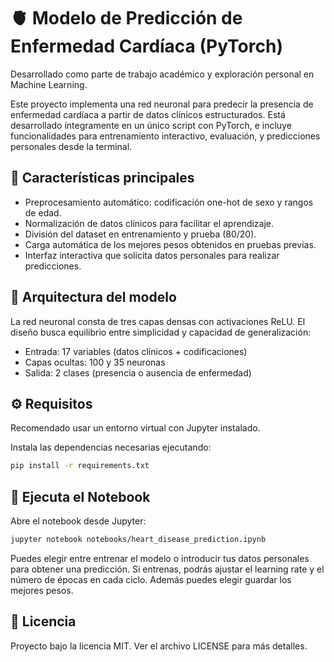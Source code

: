 # 🫀 Modelo de Predicción de Enfermedad Cardíaca (PyTorch)

Desarrollado como parte de trabajo académico y exploración personal en Machine Learning.

Este proyecto implementa una red neuronal para predecir la presencia de enfermedad cardíaca a partir de datos clínicos estructurados. 
Está desarrollado íntegramente en un único script con PyTorch, e incluye funcionalidades para entrenamiento interactivo, evaluación, y predicciones personales desde la terminal.

## 📌 Características principales

- Preprocesamiento automático: codificación one-hot de sexo y rangos de edad.
- Normalización de datos clínicos para facilitar el aprendizaje.
- División del dataset en entrenamiento y prueba (80/20).
- Carga automática de los mejores pesos obtenidos en pruebas previas.
- Interfaz interactiva que solicita datos personales para realizar predicciones.

## 🧠 Arquitectura del modelo

La red neuronal consta de tres capas densas con activaciones ReLU. El diseño busca equilibrio entre simplicidad y capacidad de generalización:

- Entrada: 17 variables (datos clínicos + codificaciones)
- Capas ocultas: 100 y 35 neuronas
- Salida: 2 clases (presencia o ausencia de enfermedad)

## ⚙️ Requisitos
Recomendado usar un entorno virtual con Jupyter instalado.

Instala las dependencias necesarias ejecutando:
```bash
pip install -r requirements.txt
```
## 📓 Ejecuta el Notebook
Abre el notebook desde Jupyter:
```bash
jupyter notebook notebooks/heart_disease_prediction.ipynb
```
Puedes elegir entre entrenar el modelo o introducir tus datos personales para obtener una predicción. Si entrenas, podrás ajustar el learning rate y el número de épocas en cada ciclo.
Además puedes elegir guardar los mejores pesos.

## 📄 Licencia
Proyecto bajo la licencia MIT. Ver el archivo LICENSE para más detalles.
